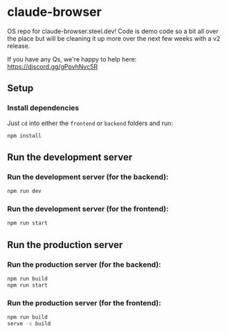 # claude-browser

OS repo for claude-browser.steel.dev! Code is demo code so a bit all over the place but will be cleaning it up more over the next few weeks with a v2 release.

If you have any Qs, we're happy to help here: https://discord.gg/gPpvhNvc5R

## Setup

### Install dependencies

Just `cd` into either the `frontend` or `backend` folders and run:

```bash
npm install
```

## Run the development server

### Run the development server (for the backend):

```bash
npm run dev
```

### Run the development server (for the frontend):

```bash
npm run start
```

## Run the production server

### Run the production server (for the backend):

```bash
npm run build
npm run start
```

### Run the production server (for the frontend):

```bash
npm run build
serve -s build
```

